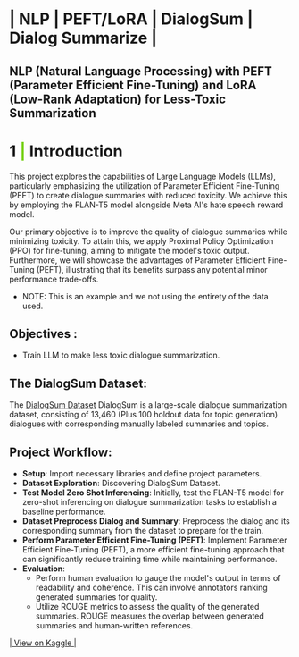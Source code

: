 # | NLP | PEFT/LoRA | DialogSum | Dialog Summarize |

## NLP (Natural Language Processing) with PEFT (Parameter Efficient Fine-Tuning) and LoRA (Low-Rank Adaptation) for Less-Toxic Summarization

# <b>1 <span style='color:#78D118'>|</span> Introduction</b>

This project explores the capabilities of Large Language Models (LLMs), particularly emphasizing the utilization of Parameter Efficient Fine-Tuning (PEFT) to create dialogue summaries with reduced toxicity. We achieve this by employing the FLAN-T5 model alongside Meta AI's hate speech reward model.

Our primary objective is to improve the quality of dialogue summaries while minimizing toxicity. To attain this, we apply Proximal Policy Optimization (PPO) for fine-tuning, aiming to mitigate the model's toxic output. Furthermore, we will showcase the advantages of Parameter Efficient Fine-Tuning (PEFT), illustrating that its benefits surpass any potential minor performance trade-offs.

 - NOTE: This is an example and we not using the entirety of the data used.
 
## Objectives :
 - Train LLM to make less toxic dialogue summarization.
 
 
 ## The DialogSum Dataset:
The [DialogSum Dataset](https://huggingface.co/datasets/knkarthick/dialogsum) DialogSum is a large-scale dialogue summarization dataset, consisting of 13,460 (Plus 100 holdout data for topic generation) dialogues with corresponding manually labeled summaries and topics.

## Project Workflow:

- **Setup**: Import necessary libraries and define project parameters.
- **Dataset Exploration**: Discovering DialogSum Dataset.
- **Test Model Zero Shot Inferencing**: Initially, test the FLAN-T5 model for zero-shot inferencing on dialogue summarization tasks to establish a baseline performance.
- **Dataset Preprocess Dialog and Summary**: Preprocess the dialog and its corresponding summary from the dataset to prepare for the train.
-  **Perform Parameter Efficient Fine-Tuning (PEFT)**: Implement Parameter Efficient Fine-Tuning (PEFT), a more efficient fine-tuning approach that can significantly reduce training time while maintaining performance.
-  **Evaluation**:
    - Perform human evaluation to gauge the model's output in terms of readability and coherence. This can involve annotators ranking generated summaries for quality.
    - Utilize ROUGE metrics to assess the quality of the generated summaries. ROUGE measures the overlap between generated summaries and human-written references.

[| View on Kaggle |](https://www.kaggle.com/code/yannicksteph/cnn-cv-mnist-classification)
